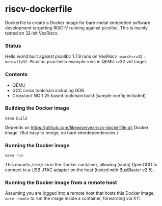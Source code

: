 # riscv-dockerfile
Dockerfile to create a Docker image for bare-metal embedded software development targetting RISC-V running against picolibc. This is mainly tested on 32-bit VexRiscv.

### Status
Hello world built against picolibc 1.7.9 runs on VexRiscv `-march=rv32` `-mabi=ilp32`. Picolibc pico-hello example runs in QEMU rv32 virt target.

### Contents
 - QEMU
 - GCC cross toolchain including GDB
 - Crosstool-NG 1.25 based toolchain build (sample config included)
 
### Building the Docker image
`make build`

Depends on https://github.com/likewise/vexriscv-dockerfile.git Docker image.
(But easy to merge, no hard interdependencies.)

### Running the Docker image
`make run`

This mounts `/dev/usb` in the Docker container, allowing (sudo) OpenOCD to connect to a USB JTAG adapter on the host (tested with BusBlaster v2.5).

### Running the Docker image from a remote host
Assuming you are logged into a remote host that hosts this Docker image,
`make remote` to run the image inside a container, forwarding via X11.